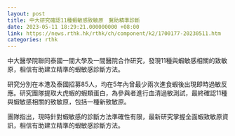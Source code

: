 ```yaml
---
layout: post
title: 中大研究確認11種蝦敏感致敏原　冀助精準診斷
date: 2023-05-11 18:29:21.000000000 +08:00
link: https://news.rthk.hk/rthk/ch/component/k2/1700177-20230511.htm
categories: rthk
---
```


中大醫學院聯同泰國一間大學及一間醫院合作研究，發現11種與蝦敏感相關的致敏原，相信有助建立精準的蝦敏感診斷方法。

研究分別在本港及泰國招募85人，均在5年內曾最少兩次進食蝦後出現即時過敏反應。研究團隊提取大虎蝦的蝦類蛋白，為參與者進行血清過敏測試，最終確認11種與蝦敏感相關的致敏原，包括一種新致敏原。

團隊指出，現時針對蝦敏感的診斷方法準確性有限，最新研究掌握全面蝦致敏原資訊，相信有助建立精準的蝦敏感診斷方法。
